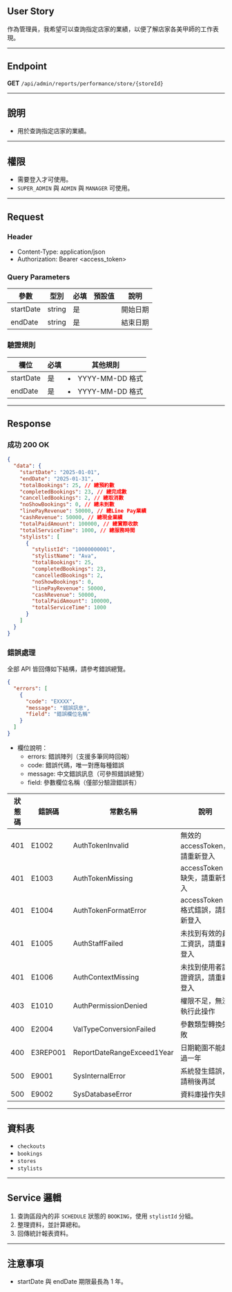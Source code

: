 ## User Story

作為管理員，我希望可以查詢指定店家的業績，以便了解店家各美甲師的工作表現。

---

## Endpoint

**GET** `/api/admin/reports/performance/store/{storeId}`

---

## 說明

- 用於查詢指定店家的業績。

---

## 權限

- 需要登入才可使用。
- `SUPER_ADMIN` 與 `ADMIN` 與 `MANAGER` 可使用。

---

## Request

### Header

- Content-Type: application/json
- Authorization: Bearer <access_token>

### Query Parameters

| 參數      | 型別   | 必填 | 預設值 | 說明     |
| --------- | ------ | ---- | ------ | -------- |
| startDate | string | 是   |        | 開始日期 |
| endDate   | string | 是   |        | 結束日期 |

### 驗證規則

| 欄位      | 必填 | 其他規則            |
| --------- | ---- | ------------------- |
| startDate | 是   | <li>YYYY-MM-DD 格式 |
| endDate   | 是   | <li>YYYY-MM-DD 格式 |

---

## Response

### 成功 200 OK

```json
{
  "data": {
    "startDate": "2025-01-01",
    "endDate": "2025-01-31",
    "totalBookings": 25, // 總預約數
    "completedBookings": 23, // 總完成數
    "cancelledBookings": 2, // 總取消數
    "noShowBookings": 0, // 總未到數
    "linePayRevenue": 50000, // 總Line Pay業績
    "cashRevenue": 50000, // 總現金業績
    "totalPaidAmount": 100000, // 總實際收款
    "totalServiceTime": 1000, // 總服務時間
    "stylists": [
      {
        "stylistId": "10000000001",
        "stylistName": "Ava",
        "totalBookings": 25,
        "completedBookings": 23,
        "cancelledBookings": 2,
        "noShowBookings": 0,
        "linePayRevenue": 50000,
        "cashRevenue": 50000,
        "totalPaidAmount": 100000,
        "totalServiceTime": 1000
      }
    ]
  }
}
```

### 錯誤處理

全部 API 皆回傳如下結構，請參考錯誤總覽。

```json
{
  "errors": [
    {
      "code": "EXXXX",
      "message": "錯誤訊息",
      "field": "錯誤欄位名稱"
    }
  ]
}
```

- 欄位說明：
  - errors: 錯誤陣列（支援多筆同時回報）
  - code: 錯誤代碼，唯一對應每種錯誤
  - message: 中文錯誤訊息（可參照錯誤總覽）
  - field: 參數欄位名稱（僅部分驗證錯誤有）

| 狀態碼 | 錯誤碼   | 常數名稱                   | 說明                             |
| ------ | -------- | -------------------------- | -------------------------------- |
| 401    | E1002    | AuthTokenInvalid           | 無效的 accessToken，請重新登入   |
| 401    | E1003    | AuthTokenMissing           | accessToken 缺失，請重新登入     |
| 401    | E1004    | AuthTokenFormatError       | accessToken 格式錯誤，請重新登入 |
| 401    | E1005    | AuthStaffFailed            | 未找到有效的員工資訊，請重新登入 |
| 401    | E1006    | AuthContextMissing         | 未找到使用者認證資訊，請重新登入 |
| 403    | E1010    | AuthPermissionDenied       | 權限不足，無法執行此操作         |
| 400    | E2004    | ValTypeConversionFailed    | 參數類型轉換失敗                 |
| 400    | E3REP001 | ReportDateRangeExceed1Year | 日期範圍不能超過一年             |
| 500    | E9001    | SysInternalError           | 系統發生錯誤，請稍後再試         |
| 500    | E9002    | SysDatabaseError           | 資料庫操作失敗                   |

---

## 資料表

- `checkouts`
- `bookings`
- `stores`
- `stylists`

---

## Service 邏輯

1. 查詢區段內的非 `SCHEDULE` 狀態的 `BOOKING`，使用 `stylistId` 分組。
2. 整理資料，並計算總和。
3. 回傳統計報表資料。

---

## 注意事項

- startDate 與 endDate 期限最長為 1 年。